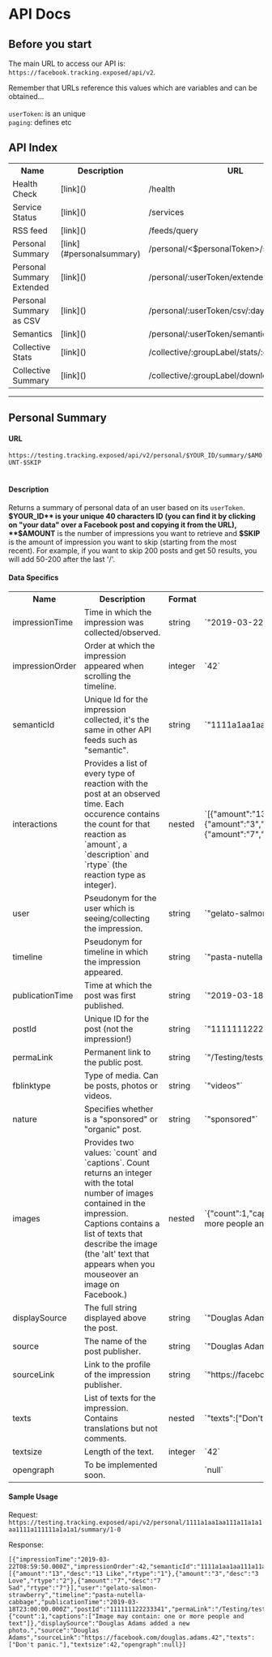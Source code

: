 # API Docs

## Before you start

The main URL to access our API is:
`https://facebook.tracking.exposed/api/v2`.

Remember that URLs reference this values which are variables and can be obtained...
<br><br>`userToken`: is an unique<br>
`paging`: defines etc
## API Index
<table>
  <tr>
    <th>Name</th>
    <th>Description</th>
    <th>URL</th>
  </tr>
  <tr>
    <td>Health Check</td>
    <td>[link]()</td>
    <td>/health</td>

  </tr>
  <tr>
    <td>Service Status</td>
    <td>[link]()</td>
    <td>/services</td>

  </tr>
  <tr>
    <td>RSS feed</td>
    <td>[link]()</td>
    <td>/feeds/query</td>

  </tr>
  <tr>
    <td>Personal Summary</td>
    <td>[link](#personalsummary)</td>
    <td>/personal/<$personalToken>/summary/<amount-skip></td>

  </tr>
  <tr>
    <td>Personal Summary Extended</td>
    <td>[link]()</td>
    <td>/personal/:userToken/extended/:paging?</td>

  </tr>
  <tr>
    <td>Personal Summary as CSV</td>
    <td>[link]()</td>
    <td>/personal/:userToken/csv/:dayrange?</td>

  </tr>
  <tr>
    <td>Semantics</td>
    <td>[link]()</td>
    <td>/personal/:userToken/semantics/:dayrange?</td>

  </tr>
  <tr>
    <td>Collective Stats</td>
    <td>[link]()</td>
    <td>/collective/:groupLabel/stats/:dayrange?</td>

  </tr>
  <tr>
    <td>Collective Summary</td>
    <td>[link]()</td>
    <td>/collective/:groupLabel/download/:dayrange?</td>

  </tr>
</table>

****

## <a name="personalsummary"></a>Personal Summary

#### URL
`https://testing.tracking.exposed/api/v2/personal/$YOUR_ID/summary/$AMOUNT-$SKIP`
<br><br>
#### Description
Returns a summary of personal data of an user based on its `userToken`. <br>**$YOUR_ID** is your unique 40 characters ID (you can find it by clicking on "your data" over a Facebook post and copying it from the URL),
**$AMOUNT** is the number of impressions you want to retrieve and
**$SKIP** is the amount of impression you want to skip (starting from the most recent).
For example, if you want to skip 200 posts and get 50 results, you will add 50-200 after the last '/'.

#### Data Specifics

<table>
  <tr>
    <th>Name</th>
    <th>Description</th>
    <th>Format</th>
    <th>Example</th>
  </tr>
  <tr>
    <td>impressionTime</td>
    <td>Time in which the impression was collected/observed.</td>
    <td>string</td>
    <td>`"2019-03-22T08:59:50.000Z"`</td>
  </tr>
  <tr>
    <td>impressionOrder</td>
    <td>Order at which the impression appeared when scrolling the timeline.</td>
    <td>integer</td>
    <td>`42`</td>
  </tr>
  <tr>
    <td>semanticId</td>
    <td>Unique Id for the impression collected, it's the same in other API feeds such as "semantic".</td>
    <td>string</td>
    <td>`"1111a1aa1aa111a11a1a1aa1111a111111a1a1a1"`</td>
  </tr>
  <tr>
    <td>interactions</td>
    <td>Provides a list of every type of reaction with the post at an observed time. Each occurence contains the count for that reaction as `amount`, a `description` and `rtype` (the reaction type as integer).</td>
    <td>nested</td>
    <td>`[{"amount":"13","desc":"13 Like","rtype":"1"},{"amount":"3","desc":"3 Love","rtype":"2"},{"amount":"7","desc":"7 Sad","rtype":"7"}]`</td>
  </tr>
  <tr>
    <td>user</td>
    <td>Pseudonym for the user which is seeing/collecting the impression.</td>
    <td>string</td>
    <td>`"gelato-salmon-strawberry"`</td>
  </tr>
  <tr>
    <td>timeline</td>
    <td>Pseudonym for timeline in which the impression appeared.</td>
    <td>string</td>
    <td>`"pasta-nutella-cabbage"`</td>
  </tr>
  <tr>
    <td>publicationTime</td>
    <td>Time at which the post was first published.</td>
    <td>string</td>
    <td>`"2019-03-18T23:00:00.000Z"`</td>
  </tr>
  <tr>
    <td>postId</td>
    <td>Unique ID for the post (not the impression!)</td>
    <td>string</td>
    <td>`"111111122233341"`</td>
  </tr>
  <tr>
    <td>permaLink</td>
    <td>Permanent link to the public post.</td>
    <td>string</td>
    <td>`"/Testing/tests/111111122233341/"`</td>
  </tr>
  <tr>
    <td>fblinktype</td>
    <td>Type of media. Can be posts, photos or videos.</td>
    <td>string</td>
    <td>`"videos"`</td>
  </tr>
  <tr>
    <td>nature</td>
    <td>Specifies whether is a "sponsored" or "organic" post.</td>
    <td>string</td>
    <td>`"sponsored"`</td>
  </tr>
  <tr>
    <td>images</td>
    <td>Provides two values: `count` and `captions`. Count returns an integer with the total number of images contained in the impression. Captions contains a list of texts that describe the image (the 'alt' text that appears when you mouseover an image on Facebook.)</td>
    <td>nested</td>
    <td>`{"count":1,"captions":["Image may contain: one or more people and text"]}`</td>
  </tr>
  <tr>
    <td>displaySource</td>
    <td>The full string displayed above the post.</td>
    <td>string</td>
    <td>`"Douglas Adams added a new photo."`</td>
  </tr>
  <tr>
    <td>source</td>
    <td>The name of the post publisher.</td>
    <td>string</td>
    <td>`"Douglas Adams"`</td>
  </tr>
  <tr>
    <td>sourceLink</td>
    <td>Link to the profile of the impression publisher.</td>
    <td>string</td>
    <td>`"https://facebook.com/douglas.adams.42"`</td>
  </tr>
  <tr>
    <td>texts</td>
    <td>List of texts for the impression. Contains translations but not comments.</td>
    <td>nested</td>
    <td>`"texts":["Don't panic."]`</td>
  </tr>
  <tr>
    <td>textsize</td>
    <td>Length of the text.</td>
    <td>integer</td>
    <td>`42`</td>
  </tr>
  <tr>
    <td>opengraph</td>
    <td>To be implemented soon.</td>
    <td></td>
    <td>`null`</td>
  </tr>
</table>

#### Sample Usage
Request:
    `https://testing.tracking.exposed/api/v2/personal/1111a1aa1aa111a11a1a1aa1111a111111a1a1a1/summary/1-0`

Response:

    [{"impressionTime":"2019-03-22T08:59:50.000Z","impressionOrder":42,"semanticId":"1111a1aa1aa111a11a1a1aa1111a111111a1a1a1","interactions":[{"amount":"13","desc":"13 Like","rtype":"1"},{"amount":"3","desc":"3 Love","rtype":"2"},{"amount":"7","desc":"7 Sad","rtype":"7"}],"user":"gelato-salmon-strawberry","timeline":"pasta-nutella-cabbage","publicationTime":"2019-03-18T23:00:00.000Z","postId":"111111122233341","permaLink":"/Testing/tests/111111122233341/","fblinktype":"videos","nature":"sponsored","images":{"count":1,"captions":["Image may contain: one or more people and text"]},"displaySource":"Douglas Adams added a new photo.","source":"Douglas Adams","sourceLink":"https://facebook.com/douglas.adams.42","texts":["Don't panic."],"textsize":42,"opengraph":null}]

